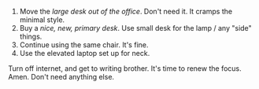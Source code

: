 
1. Move the *large desk out of the office*. Don't need it. It cramps the minimal style.
2. Buy a *nice, new, primary desk*. Use small desk for the lamp / any "side" things.
3. Continue using the same chair. It's fine.
4. Use the elevated laptop set up for neck.

Turn off internet, and get to writing brother. It's time to renew the focus. Amen.
Don't need anything else.

